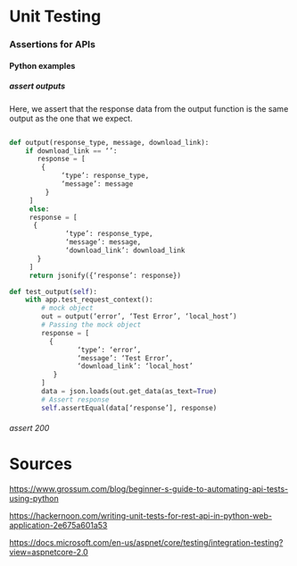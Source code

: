 # Unit Testing


### Assertions for APIs

#### Python examples

##### assert outputs
Here, we assert that the response data from the output
function is the same output as the one that we expect.
```python

def output(response_type, message, download_link):
    if download_link == ‘’:
       response = [
        {
             ‘type’: response_type,
             ‘message’: message
         }
     ]
     else:
     response = [
      {
              ‘type’: response_type,
              ‘message’: message,
              ‘download_link’: download_link
       }
     ]
     return jsonify({‘response’: response})

def test_output(self):
    with app.test_request_context():
        # mock object
        out = output(‘error’, ‘Test Error’, ‘local_host’)
        # Passing the mock object
        response = [
          {
                 ‘type’: ‘error’,
                 ‘message’: ‘Test Error’,
                 ‘download_link’: ‘local_host’
           }
        ]
        data = json.loads(out.get_data(as_text=True)
        # Assert response
        self.assertEqual(data[‘response’], response)
```

###### assert 200



# Sources

https://www.grossum.com/blog/beginner-s-guide-to-automating-api-tests-using-python


https://hackernoon.com/writing-unit-tests-for-rest-api-in-python-web-application-2e675a601a53


https://docs.microsoft.com/en-us/aspnet/core/testing/integration-testing?view=aspnetcore-2.0
